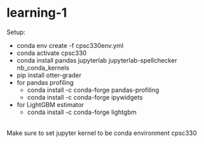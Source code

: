 # learning-1

Setup:
- conda env create -f cpsc330env.yml
- conda activate cpsc330
- conda install pandas jupyterlab jupyterlab-spellchecker nb_conda_kernels
- pip install otter-grader
- for pandas profiling
  - conda install -c conda-forge pandas-profiling
  - conda install -c conda-forge ipywidgets
- for LightGBM estimator
  - conda install -c conda-forge lightgbm
<br>
Make sure to set jupyter kernel to be conda environment cpsc330
